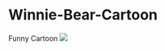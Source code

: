 # Winnie-Bear-Cartoon

Funny Cartoon
![](https://www.bostonherald.com/wp-content/uploads/migration/2013/08/08/080913holbert.jpg?w=535)
